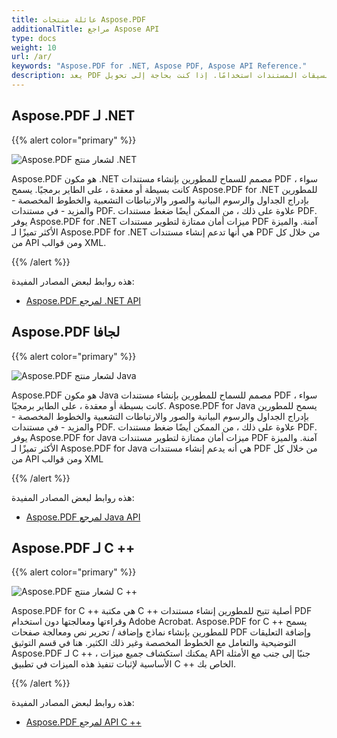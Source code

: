 ```yaml
---
title: عائلة منتجات Aspose.PDF
additionalTitle: مراجع Aspose API
type: docs
weight: 10
url: /ar/
keywords: "Aspose.PDF for .NET, Aspose PDF, Aspose API Reference."
description: يعد PDF أحد أكثر تنسيقات المستندات استخدامًا. إذا كنت بحاجة إلى تحويل pdf إلى ملفات ، أو دمج أو تقسيم ، أو تصدير البيانات إلى XLSX أو PPT - استخدم منتجات Aspose.PDF.
---
```


## Aspose.PDF لـ .NET

{{% alert color="primary" %}} 

![Aspose.PDF لشعار منتج .NET](../aspose_pdf-for-net.png)

Aspose.PDF هو مكون .NET مصمم للسماح للمطورين بإنشاء مستندات PDF ، سواء كانت بسيطة أو معقدة ، على الطاير برمجيًا. يسمح Aspose.PDF for .NET للمطورين بإدراج الجداول والرسوم البيانية والصور والارتباطات التشعبية والخطوط المخصصة - والمزيد - في مستندات PDF. علاوة على ذلك ، من الممكن أيضًا ضغط مستندات PDF. يوفر Aspose.PDF for .NET ميزات أمان ممتازة لتطوير مستندات PDF آمنة. والميزة الأكثر تميزًا لـ Aspose.PDF for .NET هي أنها تدعم إنشاء مستندات PDF من خلال كل من API ومن قوالب XML.

{{% /alert %}}

هذه روابط لبعض المصادر المفيدة:
- [Aspose.PDF لمرجع .NET API](/pdf/ar/net/)


## Aspose.PDF لجافا

{{% alert color="primary" %}} 

![Aspose.PDF لشعار منتج Java](../aspose_pdf-for-java.png)

Aspose.PDF هو مكون Java مصمم للسماح للمطورين بإنشاء مستندات PDF ، سواء كانت بسيطة أو معقدة ، على الطاير برمجيًا. Aspose.PDF for Java يسمح للمطورين بإدراج الجداول والرسوم البيانية والصور والارتباطات التشعبية والخطوط المخصصة - والمزيد - في مستندات PDF. علاوة على ذلك ، من الممكن أيضًا ضغط مستندات PDF. يوفر Aspose.PDF for Java ميزات أمان ممتازة لتطوير مستندات PDF آمنة. والميزة الأكثر تميزًا لـ Aspose.PDF for Java هي أنه يدعم إنشاء مستندات PDF من خلال كل من API ومن قوالب XML

{{% /alert %}}

هذه روابط لبعض المصادر المفيدة:
- [Aspose.PDF لمرجع Java API](/pdf/java/)


## Aspose.PDF لـ C ++

{{% alert color="primary" %}} 

![Aspose.PDF لشعار منتج C ++](../aspose_pdf-for-cpp.png)

Aspose.PDF for C ++ هي مكتبة C ++ أصلية تتيح للمطورين إنشاء مستندات PDF وقراءتها ومعالجتها دون استخدام Adobe Acrobat. Aspose.PDF for C ++ يسمح للمطورين بإنشاء نماذج وإضافة / تحرير نص ومعالجة صفحات PDF وإضافة التعليقات التوضيحية والتعامل مع الخطوط المخصصة وغير ذلك الكثير. هنا في قسم التوثيق Aspose.PDF لـ C ++ ، يمكنك استكشاف جميع ميزات API جنبًا إلى جنب مع الأمثلة الأساسية لإثبات تنفيذ هذه الميزات في تطبيق C ++ الخاص بك.

{{% /alert %}}

هذه روابط لبعض المصادر المفيدة:
- [Aspose.PDF لمرجع API C ++](/pdf/cpp/)

